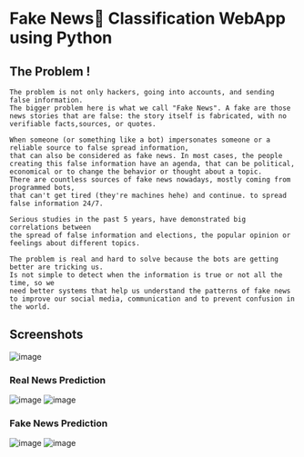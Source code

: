 #  Fake News📰 Classification WebApp using Python

## The Problem !
    The problem is not only hackers, going into accounts, and sending false information. 
    The bigger problem here is what we call "Fake News". A fake are those news stories that are false: the story itself is fabricated, with no verifiable facts,sources, or quotes.
    
    When someone (or something like a bot) impersonates someone or a reliable source to false spread information, 
    that can also be considered as fake news. In most cases, the people creating this false information have an agenda, that can be political, 
    economical or to change the behavior or thought about a topic.
    There are countless sources of fake news nowadays, mostly coming from programmed bots, 
    that can't get tired (they're machines hehe) and continue. to spread false information 24/7.
    
    Serious studies in the past 5 years, have demonstrated big correlations between 
    the spread of false information and elections, the popular opinion or feelings about different topics.
    
    The problem is real and hard to solve because the bots are getting better are tricking us. 
    Is not simple to detect when the information is true or not all the time, so we 
    need better systems that help us understand the patterns of fake news to improve our social media, communication and to prevent confusion in the world.




## Screenshots

![image](https://user-images.githubusercontent.com/69417609/142776541-b818143a-808f-452e-bb8c-fdb8347e9cd3.png)

### Real News Prediction
![image](https://user-images.githubusercontent.com/69417609/142776605-4b7b05b4-25fe-43e8-8935-2c46b9e74de6.png)
![image](https://user-images.githubusercontent.com/69417609/142776626-bfeb79e3-0b86-4ef1-bd37-d77e0ee90112.png)

### Fake News Prediction
![image](https://user-images.githubusercontent.com/69417609/142776659-c8c3d5fc-73e3-40d3-911f-20d1df9a88f8.png)
![image](https://user-images.githubusercontent.com/69417609/142776671-0c6dfa7b-548b-4d2d-ac6d-0b25613a6420.png)




